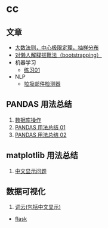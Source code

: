 # cc


## 文章
- [大数法则，中心极限定理，抽样分布](https://nbviewer.jupyter.org/github/DeepSai/DeepSai.github.io/blob/master/three-concept.ipynb)
- [对懒人解释拔靴法（bootstrapping）](https://github.com/DeepSai/DeepSai.github.io/blob/master/explaining-to-laypeople-why-bootstrapping-works.md)
- 机器学习
	- [练习01](https://nbviewer.jupyter.org/github/DeepSai/DeepSai.github.io/blob/master/machine-learning/hw01/ex01.ipynb)
- NLP
	- [垃圾邮件检测器](https://deepsai.github.io/nlp/spam-detector.html)

## PANDAS 用法总结
1. [数据库操作](https://deepsai.github.io/pandas/database.html)
2. [PANDAS 用法总结 01](https://deepsai.github.io/pandas/pandas_usage_01.html)
3. [PANDAS 用法总结 02](https://deepsai.github.io/pandas/pandas_usage_02.html)

## matplotlib 用法总结
1. [中文显示问题](https://deepsai.github.io/matplotlib/chinese_problem.html)

## 数据可视化
1. [词云(包括中文显示)](https://deepsai.github.io/data-visualization/word-cloud.html)


- [flask](https://deepsai.github.io/web_service/flask_usage.html)

